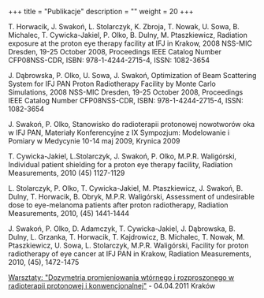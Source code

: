 +++
title = "Publikacje"
description = ""
weight = 20
+++


T. Horwacik, J. Swakoń, L. Stolarczyk, K. Zbroja, T. Nowak, U. Sowa, B. Michalec,
T. Cywicka-Jakiel, P. Olko, B. Dulny, M. Ptaszkiewicz, Radiation exposure at the proton eye therapy facility at IFJ in Krakow, 2008 NSS-MIC Dresden, 19-25 October 2008, Proceedings IEEE Catalog Number CFP08NSS-CDR, ISBN: 978-1-4244-2715-4, ISSN: 1082-3654

J. Dąbrowska, P. Olko, U. Sowa, J. Swakoń, Optimization of Beam Scattering System for IFJ PAN Proton Radiotherapy Facility by Monte Carlo Simulations, 2008 NSS-MIC Dresden, 19-25 October 2008, Proceedings IEEE Catalog Number CFP08NSS-CDR, ISBN: 978-1-4244-2715-4, ISSN: 1082-3654

J. Swakoń, P. Olko, Stanowisko do radioterapii protonowej nowotworów oka w IFJ PAN, Materiały Konferencyjne z IX Sympozjum: Modelowanie i Pomiary w Medycynie 10-14 maj 2009, Krynica 2009

T. Cywicka-Jakiel, L.Stolarczyk, J. Swakoń, P. Olko, M.P.R. Waligórski, Individual patient shielding for a proton eye therapy facility, Radiation Measurements, 2010 (45) 1127-1129

L. Stolarczyk, P. Olko, T. Cywicka-Jakiel, M. Ptaszkiewicz, J. Swakoń, B. Dulny, T. Horwacik, B. Obryk, M.P.R. Waligórski, Assessment of undesirable dose to eye-melanoma patients after proton radiotherapy, Radiation Measurements, 2010, (45) 1441-1444

J. Swakoń, P. Olko, D. Adamczyk, T. Cywicka-Jakiel, J. Dąbrowska, B. Dulny, L. Grzanka, T. Horwacik, T. Kajdrowicz, B. Michalec, T. Nowak, M. Ptaszkiewicz, U. Sowa, L. Stolarczyk, M.P.R. Waligórski, Facility for proton radiotherapy of eye cancer at IFJ PAN in Krakow, Radiation Measurements, 2010, (45), 1472-1475

[Warsztaty: "Dozymetria promieniowania wtórnego i rozproszonego w radioterapii protonowej i konwencjonalnej"](https://www.ifj.edu.pl/dept/no5/prp_archive/warsztaty.php) - 04.04.2011 Kraków